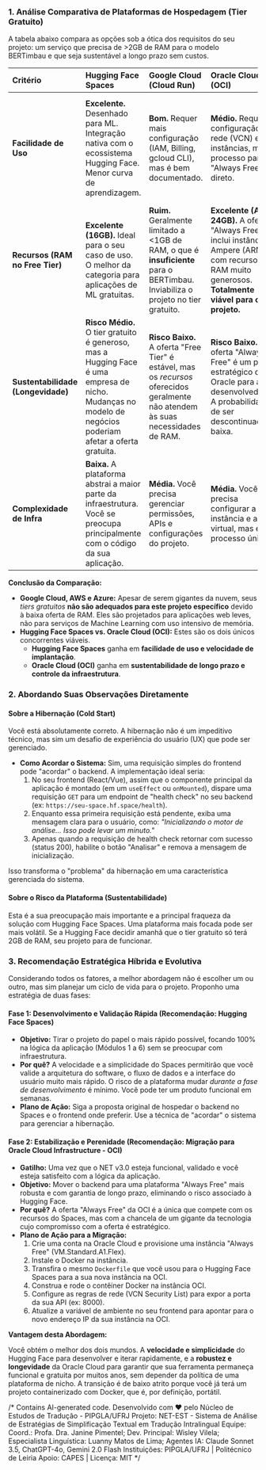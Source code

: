 ### **1. Análise Comparativa de Plataformas de Hospedagem (Tier Gratuito)**

A tabela abaixo compara as opções sob a ótica dos requisitos do seu projeto: um serviço que precisa de >2GB de RAM para o modelo BERTimbau e que seja sustentável a longo prazo sem custos.

| Critério | Hugging Face Spaces | Google Cloud (Cloud Run) | Oracle Cloud (OCI) | AWS / Azure |
| :--- | :--- | :--- | :--- | :--- |
| **Facilidade de Uso** | **Excelente.** Desenhado para ML. Integração nativa com o ecossistema Hugging Face. Menor curva de aprendizagem. | **Bom.** Requer mais configuração (IAM, Billing, gcloud CLI), mas é bem documentado. | **Médio.** Requer configuração de rede (VCN) e instâncias, mas o processo para o "Always Free" é direto. | **Difícil.** Maior curva de aprendizagem. Requer profundo conhecimento de seus ecossistemas (IAM, VPC, Security Groups). |
| **Recursos (RAM no Free Tier)** | **Excelente (16GB).** Ideal para o seu caso de uso. O melhor da categoria para aplicações de ML gratuitas. | **Ruim.** Geralmente limitado a <1GB de RAM, o que é **insuficiente** para o BERTimbau. Inviabiliza o projeto no tier gratuito. | **Excelente (Até 24GB).** A oferta "Always Free" inclui instâncias Ampere (ARM) com recursos de RAM muito generosos. **Totalmente viável para o projeto.** | **Ruim.** Geralmente limitado a ~1GB de RAM (ex: EC2 t2.micro). **Insuficiente** para o BERTimbau. |
| **Sustentabilidade (Longevidade)** | **Risco Médio.** O tier gratuito é generoso, mas a Hugging Face é uma empresa de nicho. Mudanças no modelo de negócios poderiam afetar a oferta gratuita. | **Risco Baixo.** A oferta "Free Tier" é estável, mas os *recursos* oferecidos geralmente não atendem às suas necessidades de RAM. | **Risco Baixo.** A oferta "Always Free" é um pilar estratégico da Oracle para atrair desenvolvedores. A probabilidade de ser descontinuada é baixa. | **Risco Baixo.** As maiores do mercado, mas suas ofertas gratuitas são complexas e geralmente são um "trial de 12 meses", não "para sempre". |
| **Complexidade de Infra** | **Baixa.** A plataforma abstrai a maior parte da infraestrutura. Você se preocupa principalmente com o código da sua aplicação. | **Média.** Você precisa gerenciar permissões, APIs e configurações do projeto. | **Média.** Você precisa configurar a instância e a rede virtual, mas é um processo único. | **Alta.** Você é responsável por gerenciar toda a pilha de infraestrutura, o que aumenta a chance de erros de configuração. |

**Conclusão da Comparação:**

*   **Google Cloud, AWS e Azure:** Apesar de serem gigantes da nuvem, seus *tiers gratuitos* **não são adequados para este projeto específico** devido à baixa oferta de RAM. Eles são projetados para aplicações web leves, não para serviços de Machine Learning com uso intensivo de memória.
*   **Hugging Face Spaces vs. Oracle Cloud (OCI):** Estes são os dois únicos concorrentes viáveis.
    *   **Hugging Face Spaces** ganha em **facilidade de uso e velocidade de implantação**.
    *   **Oracle Cloud (OCI)** ganha em **sustentabilidade de longo prazo e controle da infraestrutura**.

### **2. Abordando Suas Observações Diretamente**

#### **Sobre a Hibernação (Cold Start)**

Você está absolutamente correto. A hibernação não é um impeditivo técnico, mas sim um desafio de experiência do usuário (UX) que pode ser gerenciado.

*   **Como Acordar o Sistema:** Sim, uma requisição simples do frontend pode "acordar" o backend. A implementação ideal seria:
    1.  No seu frontend (React/Vue), assim que o componente principal da aplicação é montado (em um `useEffect` ou `onMounted`), dispare uma requisição `GET` para um endpoint de "health check" no seu backend (ex: `https://seu-space.hf.space/health`).
    2.  Enquanto essa primeira requisição está pendente, exiba uma mensagem clara para o usuário, como: *"Inicializando o motor de análise... Isso pode levar um minuto."*
    3.  Apenas quando a requisição de health check retornar com sucesso (status 200), habilite o botão "Analisar" e remova a mensagem de inicialização.

Isso transforma o "problema" da hibernação em uma característica gerenciada do sistema.

#### **Sobre o Risco da Plataforma (Sustentabilidade)**

Esta é a sua preocupação mais importante e a principal fraqueza da solução com Hugging Face Spaces. Uma plataforma mais focada pode ser mais volátil. Se a Hugging Face decidir amanhã que o tier gratuito só terá 2GB de RAM, seu projeto para de funcionar.

### **3. Recomendação Estratégica Híbrida e Evolutiva**

Considerando todos os fatores, a melhor abordagem não é escolher um ou outro, mas sim planejar um ciclo de vida para o projeto. Proponho uma estratégia de duas fases:

#### **Fase 1: Desenvolvimento e Validação Rápida (Recomendação: Hugging Face Spaces)**

*   **Objetivo:** Tirar o projeto do papel o mais rápido possível, focando 100% na lógica da aplicação (Módulos 1 a 6) sem se preocupar com infraestrutura.
*   **Por quê?** A velocidade e a simplicidade do Spaces permitirão que você valide a arquitetura do software, o fluxo de dados e a interface do usuário muito mais rápido. O risco de a plataforma mudar *durante a fase de desenvolvimento* é mínimo. Você pode ter um produto funcional em semanas.
*   **Plano de Ação:** Siga a proposta original de hospedar o backend no Spaces e o frontend onde preferir. Use a técnica de "acordar" o sistema para gerenciar a hibernação.

#### **Fase 2: Estabilização e Perenidade (Recomendação: Migração para Oracle Cloud Infrastructure - OCI)**

*   **Gatilho:** Uma vez que o NET v3.0 esteja funcional, validado e você esteja satisfeito com a lógica da aplicação.
*   **Objetivo:** Mover o backend para uma plataforma "Always Free" mais robusta e com garantia de longo prazo, eliminando o risco associado à Hugging Face.
*   **Por quê?** A oferta "Always Free" da OCI é a única que compete com os recursos do Spaces, mas com a chancela de um gigante da tecnologia cujo compromisso com a oferta é estratégico.
*   **Plano de Ação para a Migração:**
    1.  Crie uma conta na Oracle Cloud e provisione uma instância "Always Free" (VM.Standard.A1.Flex).
    2.  Instale o Docker na instância.
    3.  Transfira o mesmo `Dockerfile` que você usou para o Hugging Face Spaces para a sua nova instância na OCI.
    4.  Construa e rode o contêiner Docker na instância OCI.
    5.  Configure as regras de rede (VCN Security List) para expor a porta da sua API (ex: 8000).
    6.  Atualize a variável de ambiente no seu frontend para apontar para o novo endereço IP da sua instância na OCI.

**Vantagem desta Abordagem:**

Você obtém o melhor dos dois mundos. A **velocidade e simplicidade** do Hugging Face para desenvolver e iterar rapidamente, e a **robustez e longevidade** da Oracle Cloud para garantir que sua ferramenta permaneça funcional e gratuita por muitos anos, sem depender da política de uma plataforma de nicho. A transição é de baixo atrito porque você já terá um projeto containerizado com Docker, que é, por definição, portátil.

/*
Contains AI-generated code.
Desenvolvido com ❤️ pelo Núcleo de Estudos de Tradução - PIPGLA/UFRJ
Projeto: NET-EST - Sistema de Análise de Estratégias de Simplificação Textual em Tradução Intralingual
Equipe: Coord.: Profa. Dra. Janine Pimentel; Dev. Principal: Wisley Vilela; Especialista Linguística: Luanny Matos de Lima; Agentes IA: Claude Sonnet 3.5, ChatGPT-4o, Gemini 2.0 Flash
Instituições: PIPGLA/UFRJ | Politécnico de Leiria
Apoio: CAPES | Licença: MIT
*/